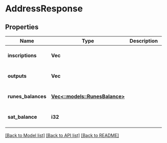 # AddressResponse

## Properties
Name | Type | Description | Notes
------------ | ------------- | ------------- | -------------
**inscriptions** | **Vec<String>** |  | [optional] [default to null]
**outputs** | **Vec<String>** |  | [optional] [default to null]
**runes_balances** | [**Vec<::models::RunesBalance>**](RunesBalance.md) |  | [optional] [default to null]
**sat_balance** | **i32** |  | [optional] [default to null]

[[Back to Model list]](../README.md#documentation-for-models) [[Back to API list]](../README.md#documentation-for-api-endpoints) [[Back to README]](../README.md)


